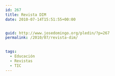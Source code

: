 ```yaml
---
id: 267
title: Revista DIM
date: 2010-07-14T15:51:55+00:00


guid: http://www.josedomingo.org/pledin/?p=267
permalink: /2010/07/revista-dim/

  
tags:
  - Educación
  - Revistas
  - TIC
---
```

